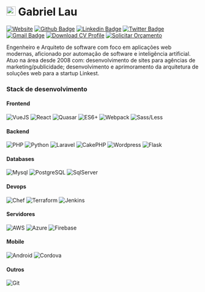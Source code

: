 # <img src="https://gabriellau.dev/statics/icons/icon-128x128.png" width="24"> Gabriel Lau

[![Website](https://img.shields.io/badge/-Website-027be3?style=flat-square&logo=Google-Chrome&logoColor=white&link=https://gabriellau.dev)](https://gabriellau.dev)
[![Github Badge](https://img.shields.io/badge/-Github-000?style=flat-square&logo=Github&logoColor=white&link=https://github.com/gabrielslau)](https://github.com/gabrielslau)
[![Linkedin Badge](https://img.shields.io/badge/-LinkedIn-blue?style=flat-square&logo=Linkedin&logoColor=white&link=https://www.linkedin.com/in/gabrielslau/)](https://www.linkedin.com/in/gabrielslau/)
[![Twitter Badge](https://img.shields.io/badge/-Twitter-1da1f2?style=flat-square&logo=Twitter&logoColor=white&link=https://twitter.com/gabrielslau/)](https://twitter.com/gabrielslau/)
[![Gmail Badge](https://img.shields.io/badge/-Gmail-c14438?style=flat-square&logo=Gmail&logoColor=white&link=mailto:gabrielslau@gmail.com)](mailto:contato@gabriellau.dev)
[![Download CV Profile](https://img.shields.io/badge/Download-CV%20Profile-blue)](https://drive.google.com/file/d/1OPbXnR5V4mLMM6T-_Tzq-KAewNiKeJkW/view?usp=sharing)
[![Solicitar Orçamento](https://img.shields.io/badge/Solicitar%20Or%C3%A7amento-027be3)](https://gabriellau.typeform.com/to/P7wXMM)


Engenheiro e Arquiteto de software com foco em aplicações web modernas, aficionado por automação de software e inteligência artificial. Atuo na área desde 2008 com: desenvolvimento de sites para agências de marketing/publicidade; desenvolvimento e aprimoramento da arquitetura de soluções web para a startup Linkest. 


### Stack de desenvolvimento

#### Frontend

![VueJS](https://img.shields.io/badge/VueJS-gray?labelColor=white&logo=vue.js)
![React](https://img.shields.io/badge/React-gray?labelColor=white&logo=react)
![Quasar](https://img.shields.io/badge/Quasar-gray?logo=quasar)
![ES6+](https://img.shields.io/badge/ES6+-gray?labelColor=white&logo=javascript)
![Webpack](https://img.shields.io/badge/Webpack-gray?labelColor=white&logo=webpack)
![Sass/Less](https://img.shields.io/badge/Sass/Less-gray?labelColor=white&logo=sass)

#### Backend

![PHP](https://img.shields.io/badge/PHP-gray?labelColor=white&logo=php)
![Python](https://img.shields.io/badge/Python-gray?labelColor=white&logo=python)
![Laravel](https://img.shields.io/badge/Laravel-gray?labelColor=white&logo=laravel)
![CakePHP](https://img.shields.io/badge/CakePHP-gray?labelColor=white&logo=cakephp)
![Wordpress](https://img.shields.io/badge/Wordpress-gray?logo=wordpress)
![Flask](https://img.shields.io/badge/Flask/PythonEve-gray?logo=flask)

#### Databases

![Mysql](https://img.shields.io/badge/Mysql-gray?labelColor=white&logo=mysql)
![PostgreSQL](https://img.shields.io/badge/PostgreSQL-gray?logo=postgresql)
![SqlServer](https://img.shields.io/badge/SqlServer-gray?logo=microsoft-sql-server)

#### Devops

![Chef](https://img.shields.io/badge/Chef-gray?labelColor=white&logo=chef)
![Terraform](https://img.shields.io/badge/Terraform-gray?logo=terraform)
![Jenkins](https://img.shields.io/badge/Jenkins-gray?labelColor=white&logo=jenkins)

#### Servidores

![AWS](https://img.shields.io/badge/AWS-gray?logo=amazon-aws)
![Azure](https://img.shields.io/badge/Azure-gray?labelColor=white&logo=microsoft-azure)
![Firebase](https://img.shields.io/badge/Firebase-gray?labelColor=white&logo=firebase)

#### Mobile

![Android](https://img.shields.io/badge/Android-gray?labelColor=white&logo=android)
![Cordova](https://img.shields.io/badge/Cordova-gray?logo=apache-cordova)

#### Outros

![Git](https://img.shields.io/badge/Git-gray?labelColor=white&logo=git)
